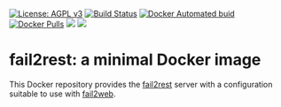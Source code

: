 [uri_license]: http://www.gnu.org/licenses/agpl.html
[uri_license_image]: https://img.shields.io/badge/License-AGPL%20v3-blue.svg

[![License: AGPL v3][uri_license_image]][uri_license]
[![Build Status](https://travis-ci.org/Monogramm/docker-fail2rest.svg)](https://travis-ci.org/Monogramm/docker-fail2rest)
[![Docker Automated buid](https://img.shields.io/docker/cloud/build/monogramm/docker-fail2rest.svg)](https://hub.docker.com/r/monogramm/docker-fail2rest/)
[![Docker Pulls](https://img.shields.io/docker/pulls/monogramm/docker-fail2rest.svg)](https://hub.docker.com/r/monogramm/docker-fail2rest/)
[![](https://images.microbadger.com/badges/version/monogramm/docker-fail2rest.svg)](https://microbadger.com/images/monogramm/docker-fail2rest)
[![](https://images.microbadger.com/badges/image/monogramm/docker-fail2rest.svg)](https://microbadger.com/images/monogramm/docker-fail2rest)

# fail2rest: a minimal Docker image

This Docker repository provides the [fail2rest](https://github.com/Sean-Der/fail2rest) server with a configuration suitable to use with [fail2web](https://github.com/Sean-Der/fail2web).

